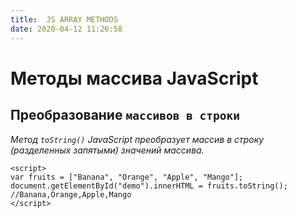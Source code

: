 ```yaml
---
title:  JS ARRAY METHODS
date: 2020-04-12 11:26:58
---
```


# **Методы массива JavaScript**
## **Преобразование `массивов в строки`** 

_Метод  `toString()` JavaScript  преобразует массив в строку (разделенных запятыми) значений массива._
```
<script>
var fruits = ["Banana", "Orange", "Apple", "Mango"];
document.getElementById("demo").innerHTML = fruits.toString();  //Banana,Orange,Apple,Mango
</script>
```


